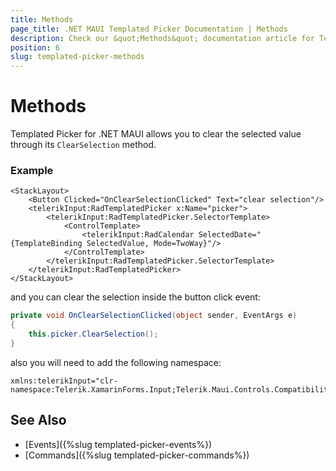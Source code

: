 ```yaml
---
title: Methods
page_title: .NET MAUI Templated Picker Documentation | Methods
description: Check our &quot;Methods&quot; documentation article for Telerik TemplatedPicker for .NET MAUI.
position: 6
slug: templated-picker-methods
---
```


# Methods

Templated Picker for .NET MAUI allows you to clear the selected value through its `ClearSelection` method.

### Example

```XAML
<StackLayout>
    <Button Clicked="OnClearSelectionClicked" Text="clear selection"/>
    <telerikInput:RadTemplatedPicker x:Name="picker">
        <telerikInput:RadTemplatedPicker.SelectorTemplate>
            <ControlTemplate>
                <telerikInput:RadCalendar SelectedDate="{TemplateBinding SelectedValue, Mode=TwoWay}"/>
            </ControlTemplate>
        </telerikInput:RadTemplatedPicker.SelectorTemplate>
    </telerikInput:RadTemplatedPicker>
</StackLayout>
```

and you can clear the selection inside the button click event:

```C#
private void OnClearSelectionClicked(object sender, EventArgs e)
{
    this.picker.ClearSelection();
}
```

also you will need to add the following namespace:

```XAML
xmlns:telerikInput="clr-namespace:Telerik.XamarinForms.Input;Telerik.Maui.Controls.Compatibility"
```

## See Also

- [Events]({%slug templated-picker-events%})
- [Commands]({%slug templated-picker-commands%})
